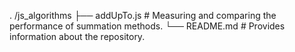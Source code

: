 .
/js_algorithms
├── addUpTo.js # Measuring and comparing the performance of summation methods.
└── README.md # Provides information about the repository.
